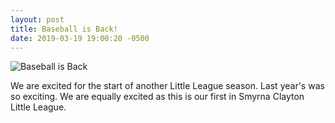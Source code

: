 ```yaml
---
layout: post
title: Baseball is Back!
date: 2019-03-19 19:00:20 -0500
---
```

![Baseball is Back](https://lh3.googleusercontent.com/9TMMnF_sTNR9PiramG15j7AYEl5FzGfaoXBs0YeyHvmjV5N6-6BWBTWj7dJ5cN1bxBpSPC8ecEVbFAwdPqMuUiwNoWJva7b0YtgghRYn2D8c1pp-FaRgZz5wGudjlvCIeepKLeATZsE=w1200)

We are excited for the start of another Little League season. Last year's was so exciting. 
We are equally excited as this is our first in Smyrna Clayton Little League.
